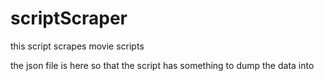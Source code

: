 # scriptScraper
this script scrapes movie scripts  

the json file is here so that the script has something to dump the data into
